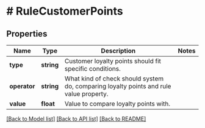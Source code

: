 # # RuleCustomerPoints

## Properties

Name | Type | Description | Notes
------------ | ------------- | ------------- | -------------
**type** | **string** | Customer loyalty points should fit specific conditions. | 
**operator** | **string** | What kind of check should system do, comparing loyalty points and rule value property. | 
**value** | **float** | Value to compare loyalty points with. | 

[[Back to Model list]](../../README.md#documentation-for-models) [[Back to API list]](../../README.md#documentation-for-api-endpoints) [[Back to README]](../../README.md)


